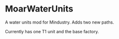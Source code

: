 # MoarWaterUnits
A water units mod for Mindustry. Adds two new paths.

Currently has one T1 unit and the base factory.
